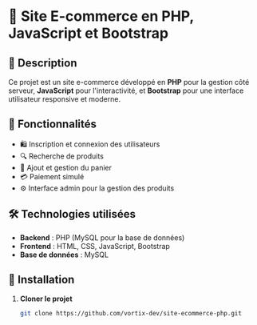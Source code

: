# 🛒 Site E-commerce en PHP, JavaScript et Bootstrap

## 📌 Description
Ce projet est un site e-commerce développé en **PHP** pour la gestion côté serveur, **JavaScript** pour l'interactivité, et **Bootstrap** pour une interface utilisateur responsive et moderne.

## 🚀 Fonctionnalités
- 🛍️ Inscription et connexion des utilisateurs  
- 🔍 Recherche de produits  
- 🛒 Ajout et gestion du panier  
- 💳 Paiement simulé  
- ⚙️ Interface admin pour la gestion des produits  

## 🛠️ Technologies utilisées
- **Backend** : PHP (MySQL pour la base de données)  
- **Frontend** : HTML, CSS, JavaScript, Bootstrap  
- **Base de données** : MySQL  

## 🎯 Installation
1. **Cloner le projet**  
   ```sh
   git clone https://github.com/vortix-dev/site-ecommerce-php.git
